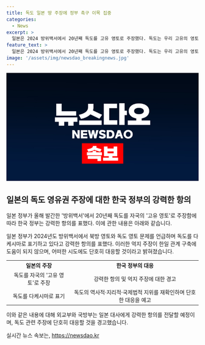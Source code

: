 ```yaml
---
title: 독도 일본 땅 주장에 정부 촉구 이목 집중
categories:
  - News
excerpt: >
  일본은 2024 방위백서에서 20년째 독도를 고유 영토로 주장했다. 독도는 우리 고유의 영토이며, 정부는 강력한 항의를 표명했다. 일본의 독도 주장은 한일 관계에 해를 끼치며 미래에 도움이 되지 않을 것을 경고했다. 외교부와 국방부는 일본 대사를 초치해 항의하고 강력한 대응을 약속했다.
feature_text: >
  일본은 2024 방위백서에서 20년째 독도를 고유 영토로 주장했다. 독도는 우리 고유의 영토이며, 정부는 강력한 항의를 표명했다. 일본의 독도 주장은 한일 관계에 해를 끼치며 미래에 도움이 되지 않을 것을 경고했다. 외교부와 국방부는 일본 대사를 초치해 항의하고 강력한 대응을 약속했다.
image: '/assets/img/newsdao_breakingnews.jpg'
---
```


<p><img src="/assets/img/newsdao_breakingnews.jpg" alt="bookingtag 속보" /></p>

<h2 data-ke-size="size26">일본의 독도 영유권 주장에 대한 한국 정부의 강력한 항의</h2>

<p>일본 정부가 올해 발간한 '방위백서'에서 20년째 독도를 자국의 '고유 영토'로 주장함에 따라 한국 정부는 강력한 항의를 표했다. 이에 관한 내용은 아래와 같습니다.</p>

<p data-ke-size="size16">일본 정부가 2024년도 방위백서에서 북방 영토와 독도 영토 문제를 언급하며 독도를 다케시마로 표기하고 있다고 강력한 항의를 표했다. 이러한 억지 주장이 한일 관계 구축에 도움이 되지 않으며, 어떠한 시도에도 단호히 대응할 것이라고 밝혀졌습니다.</p>

<table>
  <tr>
    <td style="text-align: center; height: 17px;"><b>일본의 주장</b></td>
    <td style="text-align: center; height: 17px;"><b>한국 정부의 대응</b></td>
  </tr>
  <tr>
    <td style="text-align: center; height: 17px;">독도를 자국의 '고유 영토'로 주장</td>
    <td style="text-align: center; height: 17px;">강력한 항의 및 억지 주장에 대한 경고</td>
  </tr>
  <tr>
    <td style="text-align: center; height: 17px;">독도를 다케시마로 표기</td>
    <td style="text-align: center; height: 17px;">독도의 역사적·지리적·국제법적 지위를 재확인하며 단호한 대응을 예고</td>
  </tr>
</table>

<p>이와 같은 내용에 대해 외교부와 국방부는 일본 대사에게 강력한 항의를 전달할 예정이며, 독도 관련 주장에 단호히 대응할 것을 경고했습니다.</p>
실시간 뉴스 속보는, <a href="https://newsdao.kr" rel="dofollow">https://newsdao.kr</a>


